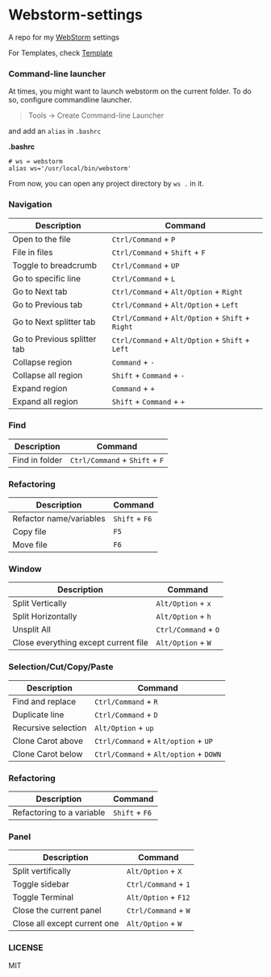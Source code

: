 # Webstorm-settings

A repo for my [WebStorm](https://www.jetbrains.com/webstorm/) settings

For Templates, check [Template](https://github.com/sridharrajs/webstorm-settings/blob/master/Template.md)

### Command-line launcher

At times, you might want to launch webstorm on the current folder. To do so, configure commandline launcher.

> Tools -> Create Command-line Launcher

and add an `alias` in `.bashrc`

**.bashrc**

    # ws = webstorm
    alias ws='/usr/local/bin/webstorm'

From now, you can open any project directory by `ws .` in it.


### Navigation

|Description| Command |
|-----------|---------| 
|Open to the file| `Ctrl/Command` + `P`|
|File in files| `Ctrl/Command` + `Shift` + `F`|
|Toggle to breadcrumb| `Ctrl/Command` + `UP`|
|Go to specific line| `Ctrl/Command` + `L`|
|Go to Next tab|`Ctrl/Command` + `Alt/Option` + `Right`|
|Go to Previous tab|`Ctrl/Command` + `Alt/Option` + `Left`|
|Go to Next splitter tab|`Ctrl/Command` + `Alt/Option` + `Shift` + `Right`|
|Go to Previous splitter tab|`Ctrl/Command` + `Alt/Option` + `Shift` + `Left`|
|Collapse region| `Command` + `-`|
|Collapse all region| `Shift` + `Command` + `-`|
|Expand region| `Command` + `+`|
|Expand all region| `Shift` + `Command` + `+`|

### Find

|Description| Command |
|-----------|---------| 
|Find in folder|`Ctrl/Command` + `Shift` + `F`|

### Refactoring
|Description| Command |
|-----------|---------| 
|Refactor name/variables| `Shift` + `F6`|
|Copy file| `F5`|
|Move file| `F6`|

### Window
|Description| Command |
|-----------|---------| 
|Split Vertically| `Alt/Option` + `x`|
|Split Horizontally| `Alt/Option` + `h`|
|Unsplit All| `Ctrl/Command` + `O`|
|Close everything except current file| `Alt/Option` + `W`|

### Selection/Cut/Copy/Paste

|Description| Command |
|-----------|---------| 
|Find and replace|`Ctrl/Command` + `R`|
|Duplicate line|`Ctrl/Command` + `D`|
|Recursive selection|`Alt/Option` + `up`|
|Clone Carot above|`Ctrl/Command` + `Alt/option` + `UP`|
|Clone Carot below|`Ctrl/Command` + `Alt/option` + `DOWN`|

### Refactoring

|Description| Command |
|-----------|---------| 
|Refactoring to a variable|`Shift` + `F6`|

### Panel

|Description| Command |
|-----------|---------| 
|Split vertifically|`Alt/Option` + `X`|
|Toggle sidebar|`Ctrl/Command` + `1`|
|Toggle Terminal|`Alt/Option` + `F12`|
|Close the current panel|`Ctrl/Command` + `W`|
|Close all except current one|`Alt/Option` + `W`|


### LICENSE

MIT
